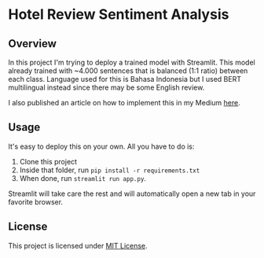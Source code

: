# Hotel Review Sentiment Analysis

## Overview

In this project I'm trying to deploy a trained model with Streamlit. This model already trained with ~4.000 sentences that is balanced (1:1 ratio) between each class. Language used for this is Bahasa Indonesia but I used BERT multilingual instead since there may be some English review.

I also published an article on how to implement this in my Medium [here](https://wildangunawan.medium.com).

## Usage

It's easy to deploy this on your own. All you have to do is:
1. Clone this project
2. Inside that folder, run `pip install -r requirements.txt`
3. When done, run `streamlit run app.py`.

Streamlit will take care the rest and will automatically open a new tab in your favorite browser.

## License

This project is licensed under [MIT License](LICENSE).
